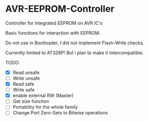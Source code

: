 # AVR-EEPROM-Controller
Controller for integrated EEPROM on AVR IC's

Basic functions for interaction with EEPROM.

Do not use in Bootloader, I did not implement Flash-Write checks.

Currently limited to AT328P! But i plan to make it intercompatible.

TODO:
- [x] Read unsafe
- [ ] Write unsafe
- [x] Read safe
- [ ] Write safe
- [x] enable external RW (Master)
- [ ] Get size function
- [ ] Portability for the whole family
- [ ] Change Port Zero-Sets to Bitwise operations
